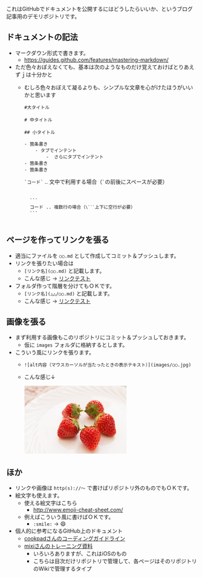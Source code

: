 ﻿これはGitHubでドキュメントを公開するにはどうしたらいいか、というブログ記事用のデモリポジトリです。

## ドキュメントの記法

- マークダウン形式で書きます。
	- https://guides.github.com/features/mastering-markdown/
- ただ色々おぼえなくても、基本は次のようなものだけ覚えておけばとりあえずｊは十分かと
	- むしろ色々おぼえて凝るよりも、シンプルな文章を心がけたほうがいいかと思います

		```
		#大タイトル
		
		# 中タイトル
		
		## 小タイトル
		```

		```
		- 箇条書き
			- タブでインテント
				-  さらにタブでインテント
		- 箇条書き
		- 箇条書き
		```

		<code>\`コード\`</code> .. 文中で利用する場合（<code>\`</code>の前後にスペースが必要）

		<code>
		```
		コード .. 複数行の場合（<code>\```</code>上下に空行が必要）
		```
		</code>

## ページを作ってリンクを張る

- 適当にファイルを `○○.md` として作成してコミット＆プッシュします。
- リンクを張りたい場合は
	- `[リンク名](○○.md)` と記載します。
	- こんな感じ → [リンクテスト](ドキュメント１.md)
- フォルダ作って階層を分けてもＯＫです。
	- `[リンク名](△△/○○.md)` と記載します。
	- こんな感じ → [リンクテスト](hogeディレクトリ/ドキュメント２.md)

## 画像を張る

- まず利用する画像もこのリポジトリにコミット＆プッシュしておきます。
	- 仮に `images` フォルダに格納するとします。
- こういう風にリンクを張ります。
	- `![alt内容（マウスカーソルが当たったときの表示テキスト）](images/○○.jpg)`
	- こんな感じ↓

		![alt内容](images/ichigo.jpg)

## ほか

- リンクや画像は `http(s)://～` で書けばリポジトリ外のものでもＯＫです。
- 絵文字も使えます。
	- 使える絵文字はこちら
		- http://www.emoji-cheat-sheet.com/
	- 例えばこういう風に書けばＯＫです。
		- `:smile:` → :smile:
- 個人的に参考になるGitHub上のドキュメント
	- [cookpadさんのコーディングガイドライン](https://github.com/cookpad/styleguide)
	- [mixiさんのトレーニング資料](https://github.com/mixi-inc/iOSTraining)
		- いろいろありますが、これはiOSのもの
		- こちらは目次だけリポジトリで管理して、各ページはそのリポジトリのWikiで管理するタイプ
